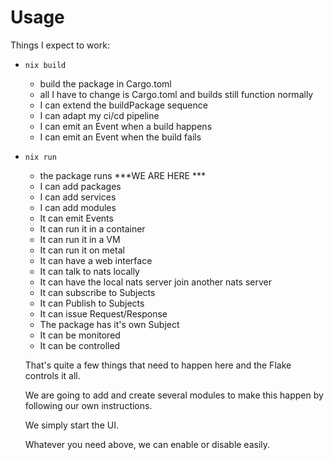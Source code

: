 # Usage
Things I expect to work:
- `nix build`
  - build the package in Cargo.toml
  - all I have to change is Cargo.toml and builds still function normally
  - I can extend the buildPackage sequence
  - I can adapt my ci/cd pipeline
  - I can emit an Event when a build happens
  - I can emit an Event when the build fails
- `nix run`
  - the package runs    ***WE ARE HERE ***
  - I can add packages
  - I can add services
  - I can add modules
  - It can emit Events
  - It can run it in a container
  - It can run it in a VM
  - It can run it on metal
  - It can have a web interface
  - It can talk to nats locally
  - It can have the local nats server join another nats server
  - It can subscribe to Subjects
  - It can Publish to Subjects
  - It can issue Request/Response
  - The package has it's own Subject
  - It can be monitored
  - It can be controlled

  That's quite a few things that need to happen here and the Flake controls it all.

  We are going to add and create several modules to make this happen by following our own instructions.

  We simply start the UI.

  Whatever you need above, we can enable or disable easily.

